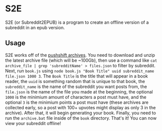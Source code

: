 # S2E
S2E (or Subreddit2EPUB) is a program to create an offline version of a subreddit in an epub version.

## Usage
S2E works off of the [pushshift archives](https://files.pushshift.io/reddit/submissions/). You need to download and unzip the latest archive file (which will be ~100Gb), then use a command like `cat archive_file | grep 'subredditName' > files.json` to filter by subreddit. Next, run `book.js` using `node book.js "Book Title" uuid subreddit_name file.json 1000 3`. The `Book Title` is the title that will appear in a book reader, the `uuid` is something random that is unique to that book, the `subreddit_name` is the name of the subreddit you want posts from, the `file.json` is the name of the file you made at the beginning, the optional `1000` is the minimium amount of characters a post must have, and the optional `3` is the minimium points a post must have (these archives are collected early, so a post with 100+ upvotes might display as only 3 in the archive). After that, it will begin generating your book. Finally, you need to run the `archive.bat` file inside of the `book` directory. That's it! You can now view your subreddit offline! 
